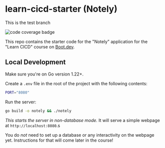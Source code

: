 # learn-cicd-starter (Notely)

This is the test branch

![code coverage badge](https://github.com/rushyn/learn-cicd-starter/actions/workflows/ci.yml/badge.svg)

This repo contains the starter code for the "Notely" application for the "Learn CICD" course on [Boot.dev](https://boot.dev).

## Local Development

Make sure you're on Go version 1.22+.

Create a `.env` file in the root of the project with the following contents:

```bash
PORT="8080"
```

Run the server:

```bash
go build -o notely && ./notely
```

*This starts the server in non-database mode.* It will serve a simple webpage at `http://localhost:8080`.s

You do *not* need to set up a database or any interactivity on the webpage yet. Instructions for that will come later in the course!
